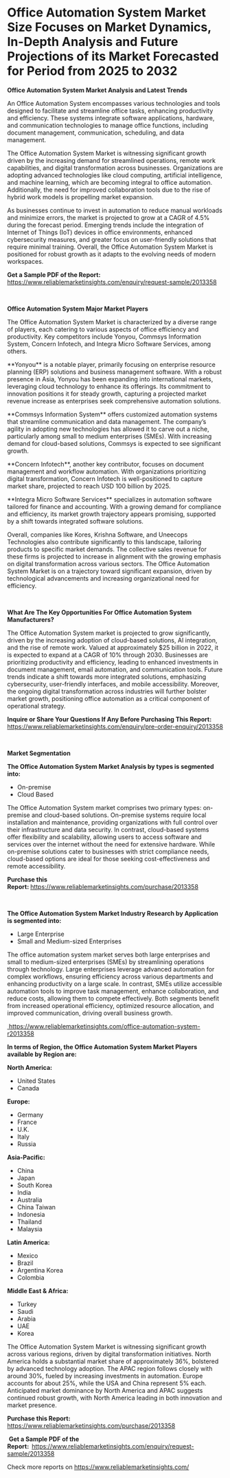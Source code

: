 <p><h1>Office Automation System Market Size Focuses on Market Dynamics, In-Depth Analysis and Future Projections of its Market Forecasted for Period from 2025 to 2032</h1></p><p><strong>Office Automation System Market Analysis and Latest Trends</strong></p>
<p><p>An Office Automation System encompasses various technologies and tools designed to facilitate and streamline office tasks, enhancing productivity and efficiency. These systems integrate software applications, hardware, and communication technologies to manage office functions, including document management, communication, scheduling, and data management. </p><p>The Office Automation System Market is witnessing significant growth driven by the increasing demand for streamlined operations, remote work capabilities, and digital transformation across businesses. Organizations are adopting advanced technologies like cloud computing, artificial intelligence, and machine learning, which are becoming integral to office automation. Additionally, the need for improved collaboration tools due to the rise of hybrid work models is propelling market expansion.</p><p>As businesses continue to invest in automation to reduce manual workloads and minimize errors, the market is projected to grow at a CAGR of 4.5% during the forecast period. Emerging trends include the integration of Internet of Things (IoT) devices in office environments, enhanced cybersecurity measures, and greater focus on user-friendly solutions that require minimal training. Overall, the Office Automation System Market is positioned for robust growth as it adapts to the evolving needs of modern workspaces.</p></p>
<p><strong>Get a Sample PDF of the Report:&nbsp;</strong> <a href="https://www.reliablemarketinsights.com/enquiry/request-sample/2013358?utm_campaign=2441&utm_medium=2&utm_source=Github&utm_content=ia&utm_term=10032025&utm_id=office-automation-system">https://www.reliablemarketinsights.com/enquiry/request-sample/2013358</a></p>
<p>&nbsp;</p>
<p><strong>Office Automation System Major Market Players</strong></p>
<p><p>The Office Automation System Market is characterized by a diverse range of players, each catering to various aspects of office efficiency and productivity. Key competitors include Yonyou, Commsys Information System, Concern Infotech, and Integra Micro Software Services, among others.</p><p>**Yonyou** is a notable player, primarily focusing on enterprise resource planning (ERP) solutions and business management software. With a robust presence in Asia, Yonyou has been expanding into international markets, leveraging cloud technology to enhance its offerings. Its commitment to innovation positions it for steady growth, capturing a projected market revenue increase as enterprises seek comprehensive automation solutions.</p><p>**Commsys Information System** offers customized automation systems that streamline communication and data management. The company’s agility in adopting new technologies has allowed it to carve out a niche, particularly among small to medium enterprises (SMEs). With increasing demand for cloud-based solutions, Commsys is expected to see significant growth.</p><p>**Concern Infotech**, another key contributor, focuses on document management and workflow automation. With organizations prioritizing digital transformation, Concern Infotech is well-positioned to capture market share, projected to reach USD 100 billion by 2025.</p><p>**Integra Micro Software Services** specializes in automation software tailored for finance and accounting. With a growing demand for compliance and efficiency, its market growth trajectory appears promising, supported by a shift towards integrated software solutions.</p><p>Overall, companies like Kores, Krishna Software, and Uneecops Technologies also contribute significantly to this landscape, tailoring products to specific market demands. The collective sales revenue for these firms is projected to increase in alignment with the growing emphasis on digital transformation across various sectors. The Office Automation System Market is on a trajectory toward significant expansion, driven by technological advancements and increasing organizational need for efficiency.</p></p>
<p>&nbsp;</p>
<p><strong>What Are The Key Opportunities For Office Automation System Manufacturers?</strong></p>
<p><p>The Office Automation System market is projected to grow significantly, driven by the increasing adoption of cloud-based solutions, AI integration, and the rise of remote work. Valued at approximately $25 billion in 2022, it is expected to expand at a CAGR of 10% through 2030. Businesses are prioritizing productivity and efficiency, leading to enhanced investments in document management, email automation, and communication tools. Future trends indicate a shift towards more integrated solutions, emphasizing cybersecurity, user-friendly interfaces, and mobile accessibility. Moreover, the ongoing digital transformation across industries will further bolster market growth, positioning office automation as a critical component of operational strategy.</p></p>
<p><strong>Inquire or Share Your Questions If Any Before Purchasing This Report:</strong> <a href="https://www.reliablemarketinsights.com/enquiry/pre-order-enquiry/2013358?utm_campaign=2441&utm_medium=2&utm_source=Github&utm_content=ia&utm_term=10032025&utm_id=office-automation-system">https://www.reliablemarketinsights.com/enquiry/pre-order-enquiry/2013358</a></p>
<p>&nbsp;</p>
<p><strong>Market Segmentation</strong></p>
<p><strong>The Office Automation System Market Analysis by types is segmented into:</strong></p>
<p><ul><li>On-premise</li><li>Cloud Based</li></ul></p>
<p><p>The Office Automation System market comprises two primary types: on-premise and cloud-based solutions. On-premise systems require local installation and maintenance, providing organizations with full control over their infrastructure and data security. In contrast, cloud-based systems offer flexibility and scalability, allowing users to access software and services over the internet without the need for extensive hardware. While on-premise solutions cater to businesses with strict compliance needs, cloud-based options are ideal for those seeking cost-effectiveness and remote accessibility.</p></p>
<p><strong>Purchase this Report:&nbsp;</strong><a href="https://www.reliablemarketinsights.com/purchase/2013358?utm_campaign=2441&utm_medium=2&utm_source=Github&utm_content=ia&utm_term=10032025&utm_id=office-automation-system">https://www.reliablemarketinsights.com/purchase/2013358</a></p>
<p>&nbsp;</p>
<p><strong>The Office Automation System Market Industry Research by Application is segmented into:</strong></p>
<p><ul><li>Large Enterprise</li><li>Small and Medium-sized Enterprises</li></ul></p>
<p><p>The office automation system market serves both large enterprises and small to medium-sized enterprises (SMEs) by streamlining operations through technology. Large enterprises leverage advanced automation for complex workflows, ensuring efficiency across various departments and enhancing productivity on a large scale. In contrast, SMEs utilize accessible automation tools to improve task management, enhance collaboration, and reduce costs, allowing them to compete effectively. Both segments benefit from increased operational efficiency, optimized resource allocation, and improved communication, driving overall business growth.</p></p>
<p><a href="https://www.reliablemarketinsights.com/office-automation-system-r2013358?utm_campaign=2441&utm_medium=2&utm_source=Github&utm_content=ia&utm_term=10032025&utm_id=office-automation-system">&nbsp;https://www.reliablemarketinsights.com/office-automation-system-r2013358</a></p>
<p><strong>In terms of Region, the Office Automation System Market Players available by Region are:</strong></p>
<p>
    <p> <strong> North America: </strong>
        <ul>
            <li>United States</li>
            <li>Canada</li>
        </ul>
        </p> 
    <p> <strong> Europe: </strong>
        <ul>
            <li>Germany</li>
            <li>France</li>
            <li>U.K.</li>
            <li>Italy</li>
            <li>Russia</li>
        </ul>
        </p> 
    <p> <strong> Asia-Pacific: </strong>
        <ul>
            <li>China</li>
            <li>Japan</li>
            <li>South Korea</li>
            <li>India</li>
            <li>Australia</li>
            <li>China Taiwan</li>
            <li>Indonesia</li>
            <li>Thailand</li>
            <li>Malaysia</li>
        </ul>
        </p> 
    <p> <strong> Latin America: </strong>
        <ul>
            <li>Mexico</li>
            <li>Brazil</li>
            <li>Argentina Korea</li>
            <li>Colombia</li>
        </ul>
        </p> 
    <p> <strong> Middle East & Africa: </strong>
        <ul>
            <li>Turkey</li>
            <li>Saudi</li>
            <li>Arabia</li>
            <li>UAE</li>
            <li>Korea</li>
        </ul>
    </p>
    </p>
<p><p>The Office Automation System Market is witnessing significant growth across various regions, driven by digital transformation initiatives. North America holds a substantial market share of approximately 36%, bolstered by advanced technology adoption. The APAC region follows closely with around 30%, fueled by increasing investments in automation. Europe accounts for about 25%, while the USA and China represent 5% each. Anticipated market dominance by North America and APAC suggests continued robust growth, with North America leading in both innovation and market presence.</p></p>
<p><strong>Purchase this Report: </strong><a href="https://www.reliablemarketinsights.com/purchase/2013358?utm_campaign=2441&utm_medium=2&utm_source=Github&utm_content=ia&utm_term=10032025&utm_id=office-automation-system">https://www.reliablemarketinsights.com/purchase/2013358</a></p>
<p>&nbsp;<strong>Get a Sample PDF of the Report:&nbsp;&nbsp;</strong><a href="https://www.reliablemarketinsights.com/enquiry/request-sample/2013358?utm_campaign=2441&utm_medium=2&utm_source=Github&utm_content=ia&utm_term=10032025&utm_id=office-automation-system">https://www.reliablemarketinsights.com/enquiry/request-sample/2013358</a></p>
<p><strong></strong></p>
<p>Check more reports on <a href="https://www.reliablemarketinsights.com/?utm_campaign=2441&utm_medium=2&utm_source=Github&utm_content=ia&utm_term=10032025&utm_id=office-automation-system">https://www.reliablemarketinsights.com/</a></p>